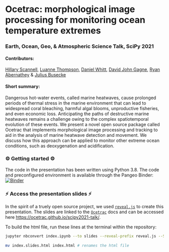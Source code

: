 # Ocetrac: morphological image processing for monitoring ocean temperature extremes

### Earth, Ocean, Geo, & Atmospheric Science Talk, SciPy 2021

#### Contributors: 

[Hillary Scannell](https://github.com/hscannell), [Luanne Thompson](https://github.com/luanne1213), [Daniel Whitt](https://github.com/danielwhitt), [David John Gagne](https://github.com/djgagne), [Ryan Abernathey](https://github.com/rabernat) & [Julius Busecke](http://jbusecke.github.io/)

#### Short summary: 

Dangerous hot-water events, called marine heatwaves, cause prolonged periods of thermal stress in the marine environment that can lead to widespread coral bleaching, harmful algal blooms, unproductive fisheries, and even economic loss. Anticipating the paths of destructive marine heatwaves remains a challenge owing to the complex spatiotemporal evolution of these events. We present a novel open source package called Ocetrac that implements morphological image processing and tracking to aid in the analysis of marine heatwave detection and movement. We discuss how this approach can be applied to monitor other extreme ocean conditions, such as deoxygenation and acidification.

### ⚙️ Getting started ⚙️

The code in the presentation has been written using Python 3.8. The code and preconfigured environment is available through the Pangeo Binder: [![Binder](https://binder.pangeo.io/badge_logo.svg)](https://binder.pangeo.io/v2/gh/hscannell/default-binder/ocetrac?urlpath=git-pull%3Frepo%3Dhttps%253A%252F%252Fgithub.com%252Focetrac%252Fscipy2021-talk%26urlpath%3Dlab%252Ftree%252Fscipy2021-talk%252F%26branch%3Dmain)


### ⚡ Access the presentation slides ⚡

In the spirit of a truely open source project, we used [`reveal.js`](https://github.com/hakimel/reveal.js) to create this presentation. The slides are linked to the [`Ocetrac`](https://ocetrac.readthedocs.io/en/latest/) docs and can be accessed here https://ocetrac.github.io/scipy2021-talk/.

To build the html file, run these lines at the terminal within the repository:
```bash
jupyter nbconvert index.ipynb --to slides --reveal-prefix reveal.js --SlidesExporter.reveal_transition=none --SlidesExporter.reveal_scroll=True --SlidesExporter.reveal_scroll=True
 
mv index.slides.html index.html # renames the html file

```